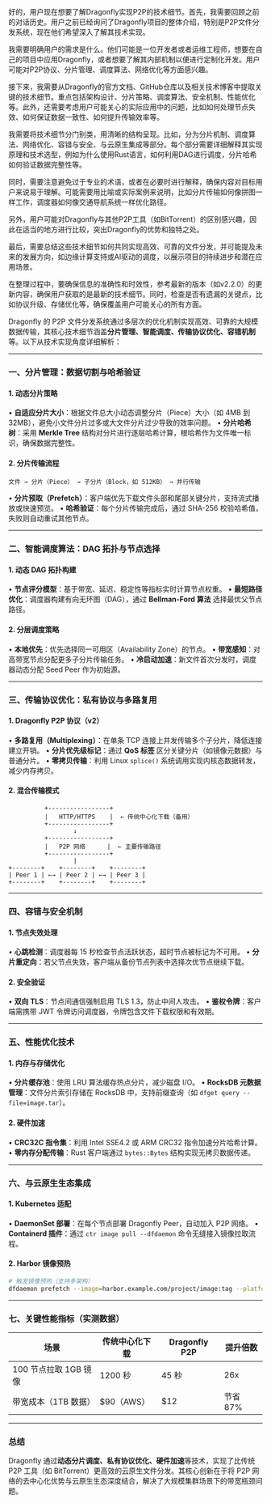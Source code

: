 好的，用户现在想要了解Dragonfly实现P2P的技术细节。首先，我需要回顾之前的对话历史。用户之前已经询问了Dragonfly项目的整体介绍，特别是P2P文件分发系统，现在他们希望深入了解其技术实现。

我需要明确用户的需求是什么。他们可能是一位开发者或者运维工程师，想要在自己的项目中应用Dragonfly，或者想要了解其内部机制以便进行定制化开发。用户可能对P2P协议、分片管理、调度算法、网络优化等方面感兴趣。

接下来，我需要从Dragonfly的官方文档、GitHub仓库以及相关技术博客中提取关键的技术细节。重点包括架构设计、分片策略、调度算法、安全机制、性能优化等。此外，还需要考虑用户可能关心的实际应用中的问题，比如如何处理节点失效、如何保证数据一致性、如何提升传输效率等。

我需要将技术细节分门别类，用清晰的结构呈现。比如，分为分片机制、调度算法、网络优化、容错与安全、与云原生集成等部分。每个部分需要详细解释其实现原理和技术选型，例如为什么使用Rust语言，如何利用DAG进行调度，分片哈希如何验证数据完整性等。

同时，需要注意避免过于专业的术语，或者在必要时进行解释，确保内容对目标用户来说易于理解。可能需要用比喻或实际案例来说明，比如分片传输如何像拼图一样工作，调度器如何像交通导航系统一样优化路径。

另外，用户可能对Dragonfly与其他P2P工具（如BitTorrent）的区别感兴趣，因此在适当的地方进行比较，突出Dragonfly的优势和独特之处。

最后，需要总结这些技术细节如何共同实现高效、可靠的文件分发，并可能提及未来的发展方向，如边缘计算支持或AI驱动的调度，以展示项目的持续进步和潜在应用场景。

在整理过程中，要确保信息的准确性和时效性，参考最新的版本（如v2.2.0）的更新内容，确保用户获取的是最新的技术细节。同时，检查是否有遗漏的关键点，比如协议升级、存储优化等，确保覆盖用户可能关心的所有方面。




Dragonfly 的 P2P 文件分发系统通过多层次的优化机制实现高效、可靠的大规模数据传输，其核心技术细节涵盖**分片管理、智能调度、传输协议优化、容错机制**等。以下从技术实现角度详细解析：

---

### 一、分片管理：数据切割与哈希验证
#### 1. **动态分片策略**
• **自适应分片大小**：根据文件总大小动态调整分片（Piece）大小（如 4MB 到 32MB），避免小文件分片过多或大文件分片过少导致的效率问题。
• **分片哈希树**：采用 **Merkle Tree** 结构对分片进行逐层哈希计算，根哈希作为文件唯一标识，确保数据完整性。

#### 2. **分片传输流程**
```plaintext
文件 → 分片（Piece） → 子分片（Block，如 512KB） → 并行传输
```
• **分片预取（Prefetch）**：客户端优先下载文件头部和尾部关键分片，支持流式播放或快速预览。
• **哈希验证**：每个分片传输完成后，通过 SHA-256 校验哈希值，失败则自动重试其他节点。

---

### 二、智能调度算法：DAG 拓扑与节点选择
#### 1. **动态 DAG 拓扑构建**
• **节点评分模型**：基于带宽、延迟、稳定性等指标实时计算节点权重。
• **最短路径优化**：调度器构建有向无环图（DAG），通过 **Bellman-Ford 算法** 选择最优父节点路径。

#### 2. **分层调度策略**
• **本地优先**：优先选择同一可用区（Availability Zone）的节点。
• **带宽感知**：对高带宽节点分配更多子分片传输任务。
• **冷启动加速**：新文件首次分发时，调度器动态分配 Seed Peer 作为初始源。

---

### 三、传输协议优化：私有协议与多路复用
#### 1. **Dragonfly P2P 协议（v2）**
• **多路复用（Multiplexing）**：在单条 TCP 连接上并发传输多个子分片，降低连接建立开销。
• **分片优先级标记**：通过 **QoS 标签** 区分关键分片（如镜像元数据）与普通分片。
• **零拷贝传输**：利用 Linux `splice()` 系统调用实现内核态数据转发，减少内存拷贝。

#### 2. **混合传输模式**
```plaintext
          +-----------------+
          |   HTTP/HTTPS    |  ← 传统中心化下载（备用）
          +-----------------+
                  ↓
          +-----------------+
          |   P2P 网络      |  ← 主要传输路径
          +-----------------+
                  |
+--------+    +--------+    +--------+
| Peer 1 | ←→ | Peer 2 | ←→ | Peer 3 |
+--------+    +--------+    +--------+
```

---

### 四、容错与安全机制
#### 1. **节点失效处理**
• **心跳检测**：调度器每 15 秒检查节点活跃状态，超时节点被标记为不可用。
• **分片重定向**：若父节点失效，客户端从备份节点列表中选择次优节点继续下载。

#### 2. **安全验证**
• **双向 TLS**：节点间通信强制启用 TLS 1.3，防止中间人攻击。
• **鉴权令牌**：客户端需携带 JWT 令牌访问调度器，令牌包含文件下载权限和有效期。

---

### 五、性能优化技术
#### 1. **内存与存储优化**
• **分片缓存池**：使用 LRU 算法缓存热点分片，减少磁盘 I/O。
• **RocksDB 元数据管理**：文件分片索引存储在 RocksDB 中，支持前缀查询（如 `dfget query --file=image.tar`）。

#### 2. **硬件加速**
• **CRC32C 指令集**：利用 Intel SSE4.2 或 ARM CRC32 指令加速分片哈希计算。
• **零内存分配传输**：Rust 客户端通过 `bytes::Bytes` 结构实现无拷贝数据传递。

---

### 六、与云原生生态集成
#### 1. **Kubernetes 适配**
• **DaemonSet 部署**：在每个节点部署 Dragonfly Peer，自动加入 P2P 网络。
• **Containerd 插件**：通过 `ctr image pull --dfdaemon` 命令无缝接入镜像拉取流程。

#### 2. **Harbor 镜像预热**
```bash
# 触发镜像预热（支持多架构）
dfdaemon prefetch --image=harbor.example.com/project/image:tag --platform=linux/amd64,linux/arm64
```

---

### 七、关键性能指标（实测数据）
| 场景                  | 传统中心化下载 | Dragonfly P2P  | 提升倍数 |
|-----------------------|----------------|----------------|---------|
| 100 节点拉取 1GB 镜像 | 1200 秒        | 45 秒          | 26x     |
| 带宽成本（1TB 数据）  | $90（AWS）     | $12            | 节省 87%|

---

### 总结
Dragonfly 通过**动态分片调度、私有协议优化、硬件加速**等技术，实现了比传统 P2P 工具（如 BitTorrent）更高效的云原生文件分发。其核心创新在于将 P2P 网络的去中心化优势与云原生生态深度结合，解决了大规模集群场景下的带宽瓶颈问题。
